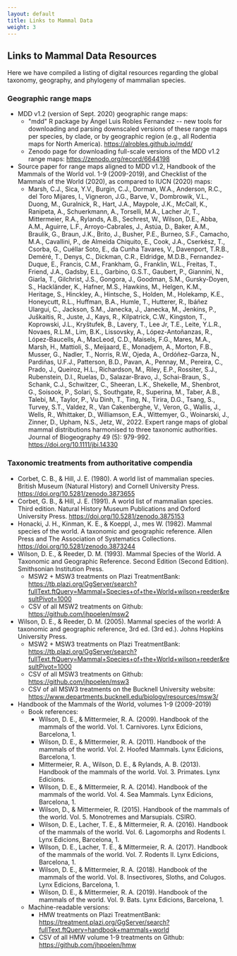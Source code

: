 ```yaml
---
layout: default
title: Links to Mammal Data
weight: 3
---
```


<div class="container text-center">
<h2 class="about-header">Links to Mammal Data Resources</h2>
<p class="about-body">
Here we have compiled a listing of digital resources regarding the global taxonomy, geography, and phylogeny of mammalian species.
</p>

<h3 class="about-header"><strong>Geographic range maps</strong></h3>

<ul class="linklist">
      <li>
        MDD v1.2 (version of Sept. 2020) geographic range maps:
        <ul class="linklist">
            <li>
                "mdd" R package by Ángel Luis Robles Fernandez -- new tools for downloading and parsing downscaled versions of these range maps per species, by clade, or by geographic region (e.g., all Rodentia maps for North America). <a href="https://alrobles.github.io/mdd/">https://alrobles.github.io/mdd/</a>
            </li>
            <li>
                Zenodo page for downloading full-scale versions of the MDD v1.2 range maps: <a href="https://zenodo.org/record/6644198">https://zenodo.org/record/6644198</a>
            </li>
        </ul>
      </li>
      <li>
        Source paper for range maps aligned to MDD v1.2, Handbook of the Mammals of the World vol. 1-9 (2009-2019), and Checklist of the Mammals of the World (2020), as compared to IUCN (2020) maps:
        <ul class="linklist">
          <li>
           Marsh, C.J., Sica, Y.V., Burgin, C.J., Dorman, W.A., Anderson, R.C., del Toro Mijares, I., Vigneron, J.G., Barve, V., Dombrowik, V.L., Duong, M., Guralnick, R., Hart, J.A., Maypole, J.K., McCall, K., Ranipeta, A., Schuerkmann, A., Torselli, M.A., Lacher Jr, T., Mittermeier, R.A., Rylands, A.B., Sechrest, W., Wilson, D.E., Abba, A.M., Aguirre, L.F., Arroyo-Cabrales, J., Astúa, D., Baker, A.M., Braulik, G., Braun, J.K., Brito, J., Busher, P.E., Burneo, S.F., Camacho, M.A., Cavallini, P., de Almeida Chiquito, E., Cook, J.A., Cserkész, T., Csorba, G., Cuéllar Soto, E., da Cunha Tavares, V., Davenport, T.R.B., Deméré, T., Denys, C., Dickman, C.R., Eldridge, M.D.B., Fernandez-Duque, E., Francis, C.M., Frankham, G., Franklin, W.L., Freitas, T., Friend, J.A., Gadsby, E.L., Garbino, G.S.T., Gaubert, P., Giannini, N., Giarla, T., Gilchrist, J.S., Gongora, J., Goodman, S.M., Gursky-Doyen, S., Hackländer, K., Hafner, M.S., Hawkins, M., Helgen, K.M., Heritage, S., Hinckley, A., Hintsche, S., Holden, M., Holekamp, K.E., Honeycutt, R.L., Huffman, B.A., Humle, T., Hutterer, R., Ibáñez Ulargui, C., Jackson, S.M., Janecka, J., Janecka, M., Jenkins, P., Juškaitis, R., Juste, J., Kays, R., Kilpatrick, C.W., Kingston, T., Koprowski, J.L., Kryštufek, B., Lavery, T., Lee Jr, T.E., Leite, Y.L.R., Novaes, R.L.M., Lim, B.K., Lissovsky, A., López-Antoñanzas, R., López-Baucells, A., MacLeod, C.D., Maisels, F.G., Mares, M.A., Marsh, H., Mattioli, S., Meijaard, E., Monadjem, A., Morton, F.B., Musser, G., Nadler, T., Norris, R.W., Ojeda, A., Ordóñez-Garza, N., Pardiñas, U.F.J., Patterson, B.D., Pavan, A., Pennay, M., Pereira, C., Prado, J., Queiroz, H.L., Richardson, M., Riley, E.P., Rossiter, S.J., Rubenstein, D.I., Ruelas, D., Salazar-Bravo, J., Schai-Braun, S., Schank, C.J., Schwitzer, C., Sheeran, L.K., Shekelle, M., Shenbrot, G., Soisook, P., Solari, S., Southgate, R., Superina, M., Taber, A.B., Talebi, M., Taylor, P., Vu Dinh, T., Ting, N., Tirira, D.G., Tsang, S., Turvey, S.T., Valdez, R., Van Cakenberghe, V., Veron, G., Wallis, J., Wells, R., Whittaker, D., Williamson, E.A., Wittemyer, G., Woinarski, J., Zinner, D., Upham, N.S., Jetz, W., 2022. Expert range maps of global mammal distributions harmonised to three taxonomic authorities. Journal of Biogeography 49 (5): 979-992. <a href="https://doi.org/10.1111/jbi.14330">https://doi.org/10.1111/jbi.14330</a>
          </li>
      </ul>
    </li>
</ul>

<p>
</p>

<h3 class="about-header"><strong>Taxonomic treatments from authoritative compendia</strong></h3>

<ul class="linklist">
      <li>
       Corbet, C. B., & Hill, J. E. (1980). A world list of mammalian species. British Museum (Natural History) and Cornell University Press. <a href="https://doi.org/10.5281/zenodo.3873655">https://doi.org/10.5281/zenodo.3873655</a>
      </li>
      <li>
        Corbet, G. B., & Hill, J. E. (1991). A world list of mammalian species. Third edition. Natural History Museum Publications and Oxford University Press. <a href="https://doi.org/10.5281/zenodo.3875153">https://doi.org/10.5281/zenodo.3875153</a>
      </li>
      <li>
        Honacki, J. H., Kinman, K. E., & Koeppl, J., mes W. (1982). Mammal species of the world. A taxonomic and geographic reference. Allen Press and The Association of Systematics Collections. <a href="https://doi.org/10.5281/zenodo.3873244">https://doi.org/10.5281/zenodo.3873244</a>
      </li>
      <li>
        Wilson, D. E., & Reeder, D. M. (1993). Mammal Species of the World. A Taxonomic and Geographic Reference. Second Edition (Second Edition). Smithsonian Institution Press.
        <ul class="linklist">
            <li>MSW2 + MSW3 treatments on Plazi TreatmentBank: <a href="https://tb.plazi.org/GgServer/search?fullText.ftQuery=Mammal+Species+of+the+World+wilson+reeder&resultPivot=1000">https://tb.plazi.org/GgServer/search?fullText.ftQuery=Mammal+Species+of+the+World+wilson+reeder&resultPivot=1000</a></li>
            <li>CSV of all MSW2 treatments on Github: <a href="https://github.com/jhpoelen/msw2">https://github.com/jhpoelen/msw2</a></li>
        </ul>
      </li>
      <li>
        Wilson, D. E., & Reeder, D. M. (2005). Mammal species of the world: A taxonomic and geographic reference, 3rd ed. (3rd ed.). Johns Hopkins University Press.
       <ul class="linklist">
            <li>MSW2 + MSW3 treatments on Plazi TreatmentBank: <a href="https://tb.plazi.org/GgServer/search?fullText.ftQuery=Mammal+Species+of+the+World+wilson+reeder&resultPivot=1000">https://tb.plazi.org/GgServer/search?fullText.ftQuery=Mammal+Species+of+the+World+wilson+reeder&resultPivot=1000</a></li>
            <li>CSV of all MSW3 treatments on Github: <a href="https://github.com/jhpoelen/msw3">https://github.com/jhpoelen/msw3</a></li>
            <li>CSV of all MSW3 treatments on the Bucknell University website: <a href="https://www.departments.bucknell.edu/biology/resources/msw3/">https://www.departments.bucknell.edu/biology/resources/msw3/</a></li>
        </ul>
      </li>
      <li>
        Handbook of the Mammals of the World, volumes 1-9 (2009-2019)
        <ul class="linklist">
            <li>
                Book references:
                <ul class="linklist">
                  <li>
                    Wilson, D. E., &amp; Mittermeier, R. A. (2009). Handbook of the mammals of the world. Vol. 1. Carnivores. Lynx Edicions, Barcelona, 1.
                  </li>
                  <li>
                    Wilson, D. E., &amp; Mittermeier, R. A. (2011). Handbook of the mammals of the world. Vol. 2. Hoofed Mammals. Lynx Edicions, Barcelona, 1.
                  </li>
                  <li>
                    Mittermeier, R. A., Wilson, D. E., &amp; Rylands, A. B. (2013). Handbook of the mammals of the world. Vol. 3. Primates. Lynx Edicions.
                  </li>
                  <li>
                    Wilson, D. E., &amp; Mittermeier, R. A. (2014). Handbook of the mammals of the world. Vol. 4. Sea Mammals. Lynx Edicions, Barcelona, 1.
                  </li>
                  <li>
                    Wilson, D., &amp; Mittermeier, R. (2015). Handbook of the mammals of the world. Vol. 5. Monotremes and Marsupials. CSIRO.
                  </li>
                  <li>
                    Wilson, D. E., Lacher, T. E., &amp; Mittermeier, R. A. (2016). Handbook of the mammals of the world. Vol. 6. Lagomorphs and Rodents I. Lynx Edicions, Barcelona, 1.
                  </li>
                  <li>
                    Wilson, D. E., Lacher, T. E., &amp; Mittermeier, R. A. (2017). Handbook of the mammals of the world. Vol. 7. Rodents II. Lynx Edicions, Barcelona, 1.
                  </li>
                  <li>
                    Wilson, D. E., &amp; Mittermeier, R. A. (2018). Handbook of the mammals of the world. Vol. 8. Insectivores, Sloths, and Colugos. Lynx Edicions, Barcelona, 1.
                  </li>
                  <li>
                    Wilson, D. E., &amp; Mittermeier, R. A. (2019). Handbook of the mammals of the world. Vol. 9. Bats. Lynx Edicions, Barcelona, 1.
                  </li>
                </ul>
            </li>
        <li>
        Machine-readable versions:
            <ul class="linklist">
                <li>HMW treatments on Plazi TreatmentBank: <a href="https://treatment.plazi.org/GgServer/search?fullText.ftQuery=handbook+mammals+world">https://treatment.plazi.org/GgServer/search?fullText.ftQuery=handbook+mammals+world</a></li>
                <li>CSV of all HMW volume 1-9 treatments on Github: <a href="https://github.com/jhpoelen/hmw">https://github.com/jhpoelen/hmw</a></li>
            </ul>
        </li>
</ul>
<div class="container text-center">

